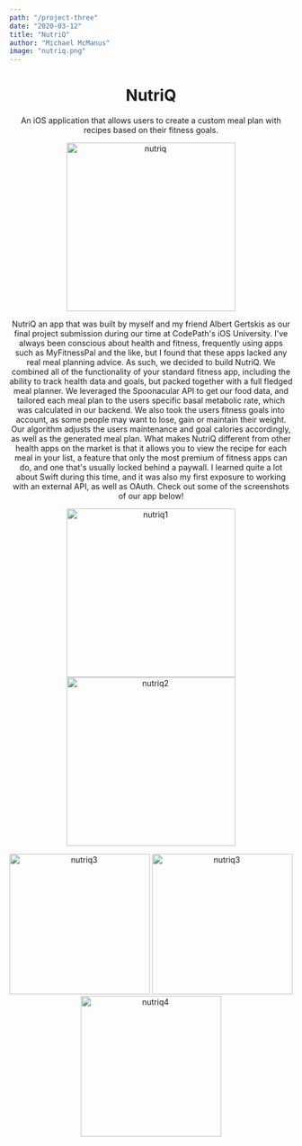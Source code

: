 ```yaml
---
path: "/project-three"
date: "2020-03-12"
title: "NutriQ"
author: "Michael McManus"
image: "nutriq.png"
---
```


<h1 align="center">NutriQ</h1>
<p align="center">
An iOS application that allows users to create a custom meal plan with recipes based on their fitness goals.</p>
<p align="center">
  <img src="https://media.giphy.com/media/Y2hA1XITggC54e7lZx/giphy.gif" width="300" alt="nutriq"/>
</p>
<p align="center">
NutriQ an app that was built by myself and my friend Albert Gertskis as our final project submission
during our time at CodePath's iOS University. I've always been conscious about health and fitness, frequently using
apps such as MyFitnessPal and the like, but I found that these apps lacked any real meal planning advice.
As such, we decided to build NutriQ. We combined all of the functionality of your standard fitness app, including
the ability to track health data and goals, but packed together with a full fledged meal planner.
We leveraged the Spoonacular API to get our food data, and tailored each meal plan to the users
specific basal metabolic rate, which was calculated in our backend. We also took the users fitness
goals into account, as some people may want to lose, gain or maintain their weight. Our algorithm adjusts the users maintenance and goal calories accordingly, as well as the generated meal plan. What makes NutriQ different from other health apps on the market is that it allows you to view the recipe for each meal in your list, a feature that only the most premium of fitness apps can do, and one that's usually locked behind a paywall. I learned quite a lot about Swift during this time, and it was also my first exposure to working with an external API, as well as OAuth. Check out some of the screenshots of our app below!
</p>
<p align="center">
  <img src="https://i.imgur.com/GhjO4pA.png" width="300" alt="nutriq1"/>
  <img src="https://i.imgur.com/1wRLPSs.png" width="300" alt="nutriq2"/>

</p>
<p align="center">
  <img src="https://i.imgur.com/lVBZO5x.png" width="250" alt="nutriq3"/>
 <img src="https://i.imgur.com/EzhvvLW.png" width="250" alt="nutriq3"/>
 <img src="https://i.imgur.com/LMXkEc7.png" width="250" alt="nutriq4"/>
</p>
